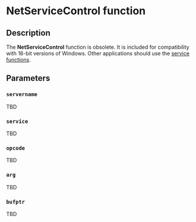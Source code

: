 # NetServiceControl function

## Description

The
**NetServiceControl** function is obsolete. It is included for compatibility with 16-bit versions of Windows. Other applications should use the
[service functions](https://learn.microsoft.com/windows/desktop/Services/service-functions).

## Parameters

### `servername`

TBD

### `service`

TBD

### `opcode`

TBD

### `arg`

TBD

### `bufptr`

TBD